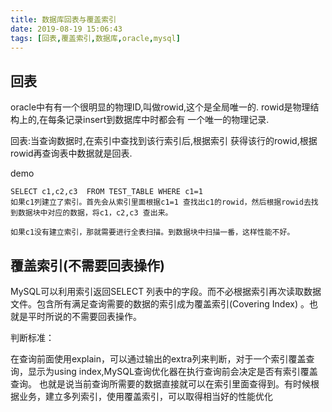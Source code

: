 ```yaml
---
title: 数据库回表与覆盖索引
date: 2019-08-19 15:06:43
tags: [回表,覆盖索引,数据库,oracle,mysql]
---
```


## 回表

oracle中有有一个很明显的物理ID,叫做rowid,这个是全局唯一的.
rowid是物理结构上的,在每条记录insert到数据库中时都会有
一个唯一的物理记录.

回表:当查询数据时,在索引中查找到该行索引后,根据索引
获得该行的rowid,根据rowid再查询表中数据就是回表.

demo
    
    SELECT c1,c2,c3  FROM TEST_TABLE WHERE c1=1  
    如果c1列建立了索引。首先会从索引里面根据c1=1 查找出c1的rowid，然后根据rowid去找到数据块中对应的数据，将c1，c2,c3 查出来。
    
    如果c1没有建立索引，那就需要进行全表扫描。到数据块中扫描一番，这样性能不好。

## 覆盖索引(不需要回表操作)

MySQL可以利用索引返回SELECT 列表中的字段。而不必根据索引再次读取数据文件。包含所有满足查询需要的数据的索引成为覆盖索引(Covering Index)
。也就是平时所说的不需要回表操作。
    
判断标准：

在查询前面使用explain，可以通过输出的extra列来判断，对于一个索引覆盖查询，显示为using index,MySQL查询优化器在执行查询前会决定是否有索引覆盖查询。
 也就是说当前查询所需要的数据直接就可以在索引里面查得到。有时候根据业务，建立多列索引，使用覆盖索引，可以取得相当好的性能优化

    



